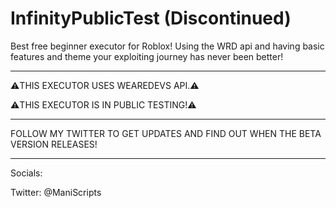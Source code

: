 # InfinityPublicTest (Discontinued)

Best free beginner executor for Roblox! Using the WRD api and having basic features and theme your exploiting journey has never been better!

---

⚠️THIS EXECUTOR USES WEAREDEVS API.⚠️

⚠️THIS EXECUTOR IS IN PUBLIC TESTING!⚠️

---
FOLLOW MY TWITTER TO GET UPDATES AND FIND OUT WHEN THE BETA VERSION RELEASES!

---
Socials:

Twitter: @ManiScripts
